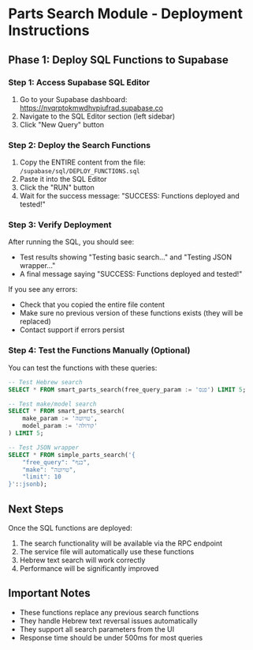 # Parts Search Module - Deployment Instructions

## Phase 1: Deploy SQL Functions to Supabase

### Step 1: Access Supabase SQL Editor
1. Go to your Supabase dashboard: https://nvqrptokmwdhvpiufrad.supabase.co
2. Navigate to the SQL Editor section (left sidebar)
3. Click "New Query" button

### Step 2: Deploy the Search Functions
1. Copy the ENTIRE content from the file: `/supabase/sql/DEPLOY_FUNCTIONS.sql`
2. Paste it into the SQL Editor
3. Click the "RUN" button
4. Wait for the success message: "SUCCESS: Functions deployed and tested!"

### Step 3: Verify Deployment
After running the SQL, you should see:
- Test results showing "Testing basic search..." and "Testing JSON wrapper..."
- A final message saying "SUCCESS: Functions deployed and tested!"

If you see any errors:
- Check that you copied the entire file content
- Make sure no previous version of these functions exists (they will be replaced)
- Contact support if errors persist

### Step 4: Test the Functions Manually (Optional)
You can test the functions with these queries:

```sql
-- Test Hebrew search
SELECT * FROM smart_parts_search(free_query_param := 'פנס') LIMIT 5;

-- Test make/model search
SELECT * FROM smart_parts_search(
    make_param := 'טויוטה',
    model_param := 'קורולה'
) LIMIT 5;

-- Test JSON wrapper
SELECT * FROM simple_parts_search('{
    "free_query": "כנף",
    "make": "טויוטה",
    "limit": 10
}'::jsonb);
```

## Next Steps
Once the SQL functions are deployed:
1. The search functionality will be available via the RPC endpoint
2. The service file will automatically use these functions
3. Hebrew text search will work correctly
4. Performance will be significantly improved

## Important Notes
- These functions replace any previous search functions
- They handle Hebrew text reversal issues automatically
- They support all search parameters from the UI
- Response time should be under 500ms for most queries